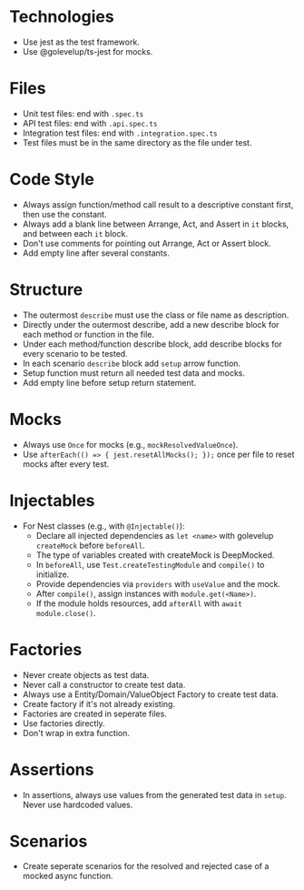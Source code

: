 # Technologies

- Use jest as the test framework.
- Use @golevelup/ts-jest for mocks.

# Files

- Unit test files: end with `.spec.ts`
- API test files: end with `.api.spec.ts`
- Integration test files: end with `.integration.spec.ts`
- Test files must be in the same directory as the file under test.

# Code Style

- Always assign function/method call result to a descriptive constant first, then use the constant.
- Always add a blank line between Arrange, Act, and Assert in `it` blocks, and between each `it` block.
- Don't use comments for pointing out Arrange, Act or Assert block.
- Add empty line after several constants.

# Structure

- The outermost `describe` must use the class or file name as description.
- Directly under the outermost describe, add a new describe block for each method or function in the file.
- Under each method/function describe block, add describe blocks for every scenario to be tested.
- In each scenario `describe` block add `setup` arrow function.
- Setup function must return all needed test data and mocks.
- Add empty line before setup return statement.

# Mocks

- Always use `Once` for mocks (e.g., `mockResolvedValueOnce`).
- Use `afterEach(() => { jest.resetAllMocks(); });` once per file to reset mocks after every test.

# Injectables

- For Nest classes (e.g., with `@Injectable()`):
  - Declare all injected dependencies as `let <name>` with golevelup `createMock` before `beforeAll`.
  - The type of variables created with createMock is DeepMocked.
  - In `beforeAll`, use `Test.createTestingModule` and `compile()` to initialize.
  - Provide dependencies via `providers` with `useValue` and the mock.
  - After `compile()`, assign instances with `module.get(<Name>)`.
  - If the module holds resources, add `afterAll` with `await module.close()`.

# Factories

- Never create objects as test data.
- Never call a constructor to create test data.
- Always use a Entity/Domain/ValueObject Factory to create test data.
- Create factory if it's not already existing.
- Factories are created in seperate files.
- Use factories directly.
- Don't wrap in extra function.

# Assertions

- In assertions, always use values from the generated test data in `setup`. Never use hardcoded values.

# Scenarios

- Create seperate scenarios for the resolved and rejected case of a mocked async function.
